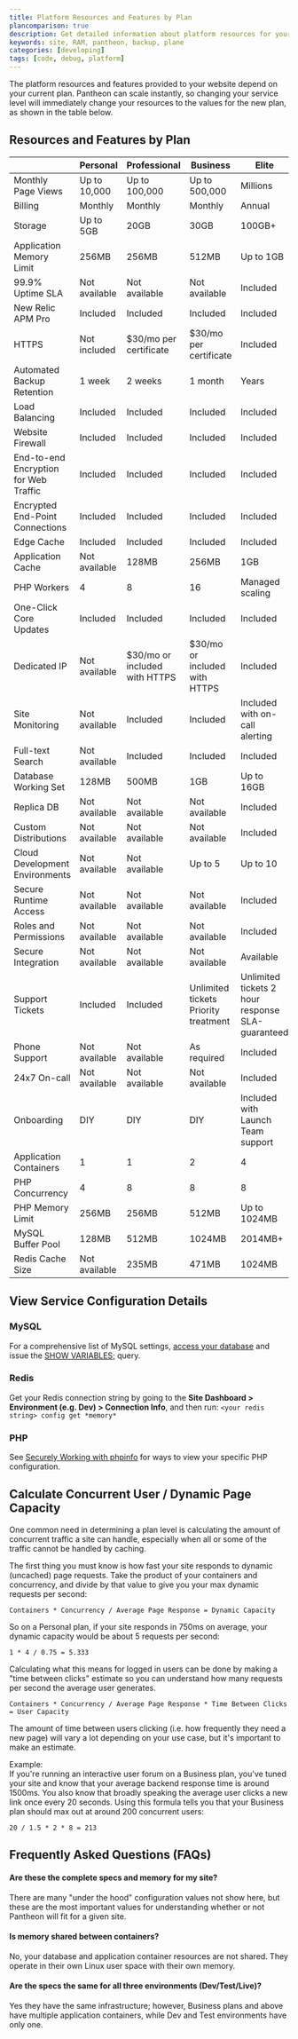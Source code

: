 ```yaml
---
title: Platform Resources and Features by Plan
plancomparison: true
description: Get detailed information about platform resources for your Drupal or WordPress site.
keywords: site, RAM, pantheon, backup, plane
categories: [developing]
tags: [code, debug, platform]
---
```

The platform resources and features provided to your website depend on your current plan. Pantheon can scale instantly, so changing your service level will immediately change your resources to the values for the new plan, as shown in the table below.

## Resources and Features by Plan

<table class="table  table-bordered table-responsive table-striped plan-comparison">
    <thead>
      <tr>
        <th class="subscription"></th>
        <th class="subscription">Personal</th>
        <th class="subscription">Professional</th>
        <th class="subscription">Business</th>
        <th class="elite">Elite</th>
      </tr>
    </thead>
    <tbody>
    <tr>
      <td class="features">Monthly Page Views <a rel="popover" data-proofer-ignore data-toggle="tooltip" data-html="true" data-content="Estimated number of page views per month on your website."><em class="fa fa-info-circle" style="color:#aab3b9;" ></em></a></td>
      <td>Up to 10,000</td>
      <td>Up to 100,000</td>
      <td>Up to 500,000</td>
      <td>Millions</td>
    </tr>
    <tr>
      <td class="features">Billing</td>
      <td>Monthly</td>
      <td>Monthly</td>
      <td>Monthly</td>
      <td>Annual</td>
    </tr>
    <tr>
      <td class="features">Storage <a rel="popover" data-proofer-ignore data-toggle="tooltip" data-html="true" data-content="Robust SSD storage across the entire platform."><em class="fa fa-info-circle" style="color:#aab3b9;" ></em></a></td>
      <td>Up to 5GB</td>
      <td>20GB</td>
      <td>30GB</td>
      <td>100GB+</td>
    </tr>
    <tr>
      <td class="features">Application Memory Limit <a rel="popover" data-proofer-ignore data-toggle="tooltip" data-html="true" data-content="The amount of memory any single request can utilize. Sites that handle complex data, or with very large codebases will need more."><em class="fa fa-info-circle" style="color:#aab3b9;" ></em></a></td>
      <td>256MB</td>
      <td>256MB</td>
      <td>512MB</td>
      <td>Up to 1GB</td>
    </tr>
    <tr>
      <td class="features">99.9% Uptime SLA <a rel="popover" data-proofer-ignore data-toggle="tooltip" data-html="true" data-content="Guaranteed uptime, backed by an SLA."><em class="fa fa-info-circle" style="color:#aab3b9;" ></em></a></td>
      <td>Not available	</td>
      <td>Not available	</td>
      <td>Not available	</td>
      <td>Included</td>
    </tr>
    <tr>
      <td class="features">New Relic APM Pro <a rel="popover" data-proofer-ignore data-toggle="tooltip" data-html="true" data-content="Performance monitoring lets you monitor the performance of your entire web stack."><em class="fa fa-info-circle" style="color:#aab3b9;" ></em></a></td>
      <td>Included</td>
      <td>Included</td>
      <td>Included</td>
      <td>Included</td>
    </tr>
    <tr>
      <td class="features">HTTPS <a rel="popover" data-proofer-ignore data-toggle="tooltip" data-html="true" data-content="Run your site securly in HTTPS, using your own certificates. Static IP address included."><em class="fa fa-info-circle" style="color:#aab3b9;" ></em></a></td>
      <td>Not included</td>
      <td>$30/mo per certificate</td>
      <td>$30/mo per certificate</td>
      <td>Included</td>
    </tr>
    <tr>
      <td class="features">Automated Backup Retention <a rel="popover" data-proofer-ignore data-toggle="tooltip" data-html="true" data-content="Automatic daily and weekly backups, stored in redundant offsite locations."><em class="fa fa-info-circle" style="color:#aab3b9;" ></em></a></td>
      <td>1 week</td>
      <td>2 weeks</td>
      <td>1 month</td>
      <td>Years</td>
    </tr>
    <tr>
      <td class="features">Load Balancing <a rel="popover" data-proofer-ignore data-toggle="tooltip" data-html="true" data-content="All requests on Pantheon are load balanced, allowing you to scale at will and improving your site's uptime."><em class="fa fa-info-circle" style="color:#aab3b9;" ></em></a></td>
      <td>Included</td>
      <td>Included</td>
      <td>Included</td>
      <td>Included</td>
    </tr>
    <tr>
      <td class="features">Website Firewall <a rel="popover" data-proofer-ignore data-toggle="tooltip" data-html="true" data-content="Platform-wide protection ensures only website traffic reaches your site."><em class="fa fa-info-circle" style="color:#aab3b9;" ></em></a></td>
      <td>Included</td>
      <td>Included</td>
      <td>Included</td>
      <td>Included</td>
    </tr>
    <tr>
      <td class="features">End-to-end Encryption for
Web Traffic <a rel="popover" data-proofer-ignore data-toggle="tooltip" data-html="true" data-content="All traffic routed through Pantheon is encrypted, allowing customers using HTTPS to guarantee encryption from a user's browser to the PHP worker."><em class="fa fa-info-circle" style="color:#aab3b9;" ></em></a></td>
      <td>Included</td>
      <td>Included</td>
      <td>Included</td>
      <td>Included</td>
    </tr>
    <tr>
      <td class="features">Encrypted End-Point
Connections <a rel="popover" data-proofer-ignore data-toggle="tooltip" data-html="true" data-content="All development work can be done via secure, encrypted channels (e.g. SFTP or SSH tunnels)."><em class="fa fa-info-circle" style="color:#aab3b9;" ></em></a></td>
      <td>Included</td>
      <td>Included</td>
      <td>Included</td>
      <td>Included</td>
    </tr>
    <tr>
      <td class="features">Edge Cache <a rel="popover" data-proofer-ignore data-toggle="tooltip" data-html="true" data-content="Our edge-cache uses Varnish to accelerates content and pages on every Pantheon-powered site."><em class="fa fa-info-circle" style="color:#aab3b9;" ></em></a></td>
      <td>Included</td>
      <td>Included</td>
      <td>Included</td>
      <td>Included</td>
    </tr>
    <tr>
      <td class="features">Application Cache <a rel="popover" data-proofer-ignore data-toggle="tooltip" data-html="true" data-content="Our application cache uses Redis to significantly accelerate sites that make heavy use of the database."><em class="fa fa-info-circle" style="color:#aab3b9;" ></em></a></td>
      <td>Not available</td>
      <td>128MB</td>
      <td>256MB</td>
      <td>1GB</td>
    </tr>
    <tr>
      <td class="features">PHP Workers <a rel="popover" data-proofer-ignore data-toggle="tooltip" data-html="true" data-content="Each PHP worker executes the code of your website. Having multiple PHP workers allows your site to execute multiple requests simultaneously."><em class="fa fa-info-circle" style="color:#aab3b9;" ></em></a></td>
      <td>4</td>
      <td>8</td>
      <td>16</td>
      <td>Managed scaling</td>
    </tr>
    <tr>
      <td class="features">One-Click Core Updates <a rel="popover" data-proofer-ignore data-toggle="tooltip" data-html="true" data-content="Update WordPress and Drupal core with a single click."><em class="fa fa-info-circle" style="color:#aab3b9;" ></em></a></td>
      <td>Included</td>
      <td>Included</td>
      <td>Included</td>
      <td>Included</td>
    </tr>
    <tr>
      <td class="features">Dedicated IP <a rel="popover" data-proofer-ignore data-toggle="tooltip" data-html="true" data-content="For advanced DNS routing or network integration."><em class="fa fa-info-circle" style="color:#aab3b9;" ></em></a></td>
      <td>Not available</td>
      <td>$30/mo or included with HTTPS</td>
      <td>$30/mo or included with HTTPS</td>
      <td>Included</td>
    </tr>
    <tr>
      <td class="features">Site Monitoring <a rel="popover" data-proofer-ignore data-toggle="tooltip" data-html="true" data-content="We monitor your site every minute from around the world and can take action if downtime is detected."><em class="fa fa-info-circle" style="color:#aab3b9;" ></em></a></td>
      <td>Not available</td>
      <td>Included</td>
      <td>Included</td>
      <td>Included with on-call alerting</td>
    </tr>
    <tr>
      <td class="features">Full-text Search <a rel="popover" data-proofer-ignore data-toggle="tooltip" data-html="true" data-content="Pantheon provides a full Solr stack as a service, enabling performant, faceted full-text search of content and documents."><em class="fa fa-info-circle" style="color:#aab3b9;" ></em></a></td>
      <td>Not available</td>
      <td>Included</td>
      <td>Included</td>
      <td>Included</td>
    </tr>
    <tr>
      <td class="features">Database Working Set <a rel="popover" data-proofer-ignore data-toggle="tooltip" data-html="true" data-content="The amount of data you'll be able to hold in memory at any given time. Larger database footprints will benefit."><em class="fa fa-info-circle" style="color:#aab3b9;" ></em></a></td>
      <td>128MB</td>
      <td>500MB</td>
      <td>1GB</td>
      <td>Up to 16GB</td>
    </tr>
    <tr>
      <td class="features">Replica DB <a rel="popover" data-proofer-ignore data-toggle="tooltip" data-html="true" data-content="Add a second database for read-only queries and distribute the load."><em class="fa fa-info-circle" style="color:#aab3b9;" ></em></a></td>
      <td>Not available</td>
      <td>Not available</td>
      <td>Not available</td>
      <td>Included</td>
    </tr>
    <tr>
      <td class="features">Custom Distributions <a rel="popover" data-proofer-ignore data-toggle="tooltip" data-html="true" data-content="Support for custom upstreams allowing one-click installation and one-click updates across many sites."><em class="fa fa-info-circle" style="color:#aab3b9;" ></em></a></td>
      <td>Not available</td>
      <td>Not available</td>
      <td>Not available</td>
      <td>Included</td>
    </tr>
    <tr>
      <td class="features">Cloud Development Environments <a rel="popover" data-proofer-ignore data-toggle="tooltip" data-html="true" data-content="The Multidev feature lets you spin up Git feature branches as cloud development environments for teams."><em class="fa fa-info-circle" style="color:#aab3b9;" ></em></a></td>
      <td>Not available</td>
      <td>Not available</td>
      <td>Up to 5</td>
      <td>Up to 10</td>
    </tr>
    <tr>
      <td class="features">Secure Runtime Access <a rel="popover" data-proofer-ignore data-toggle="tooltip" data-html="true" data-content="Force all developer access to site resources through SSH tunnel."><em class="fa fa-info-circle" style="color:#aab3b9;" ></em></a></td>
      <td>Not available</td>
      <td>Not available</td>
      <td>Not available</td>
      <td>Included</td>
    </tr>
    <tr>
      <td class="features">Roles and Permissions <a rel="popover" data-proofer-ignore data-toggle="tooltip" data-html="true" data-content="Feature Change Management allows you to restrict access to deploying in test and live environments to only trusted users."><em class="fa fa-info-circle" style="color:#aab3b9;" ></em></a></td>
      <td>Not available</td>
      <td>Not available</td>
      <td>Not available</td>
      <td>Included</td>
    </tr>
    <tr>
      <td class="features">Secure Integration <a rel="popover" data-proofer-ignore data-toggle="tooltip" data-html="true" data-content="Pantheon Enterprise Gateway allows you to securely connect to resources that reside behind a firewall."><em class="fa fa-info-circle" style="color:#aab3b9;" ></em></a></td>
      <td>Not available</td>
      <td>Not available</td>
      <td>Not available</td>
      <td>Available</td>
    </tr>
    <tr>
      <td class="features">Support Tickets <a rel="popover" data-proofer-ignore data-toggle="tooltip" data-html="true" data-content="Access to website experts to help with launch and ongoing site performance."><em class="fa fa-info-circle" style="color:#aab3b9;" ></em></a></td>
      <td>Included</td>
      <td>Included</td>
      <td>Unlimited tickets Priority treatment</td>
      <td>Unlimited tickets 2 hour response SLA-guaranteed</td>
    </tr>
    <tr>
      <td class="features">Phone Support <a rel="popover" data-proofer-ignore data-toggle="tooltip" data-html="true" data-content="One-on-one conversation to guide you through unresolved tickets or complicated website issues."><em class="fa fa-info-circle" style="color:#aab3b9;" ></em></a></td>
      <td>Not available</td>
      <td>Not available</td>
      <td>As required</td>
      <td>Included</td>
    </tr>
    <tr>
      <td class="features">24x7 On-call <a rel="popover" data-proofer-ignore data-toggle="tooltip" data-html="true" data-content="The Elite customer bat-phone—emergency support anytime, anywhere for your website."><em class="fa fa-info-circle" style="color:#aab3b9;" ></em></a></td>
      <td>Not available</td>
      <td>Not available</td>
      <td>Not available</td>
      <td>Included</td>
    </tr>
    <tr>
      <td class="features">Onboarding <a rel="popover" data-proofer-ignore data-toggle="tooltip" data-html="true" data-content="Use live weekly training and our documentation for a smooth DIY onboarding process. Enterprise customers have the added support of a dedicated launch team."><em class="fa fa-info-circle" style="color:#aab3b9;" style="color:#aab3b9;" ></em></a></td>
      <td>DIY</td>
      <td>DIY</td>
      <td>DIY</td>
      <td>Included with Launch Team support</td>
    </tr>
    <tr>
      <td class="features">Application Containers <a rel="popover" data-proofer-ignore data-toggle="tooltip" data-html="true" data-content="Each application container is a separate deployment of your site's code. All Dev and Test environments have one container, but at higher service levels, the Live environment may be scaled to multiple containers to handle more requests."><em class="fa fa-info-circle" style="color:#aab3b9;" style="color:#aab3b9;" ></em></a></td>
      <td>1</td>
      <td>1</td>
      <td>2</td>
      <td>4</td>
    </tr>
    <tr>
      <td class="features">PHP Concurrency <a rel="popover" data-proofer-ignore data-toggle="tooltip" data-html="true" data-content="The amount of simultaneous processes PHP can run within a given container. The number of requests your website can handle is a product of the number of containers, and each containers' concurrency, as well as your application performance."><em class="fa fa-info-circle" style="color:#aab3b9;" style="color:#aab3b9;" ></em></a></td>
      <td>4</td>
      <td>8</td>
      <td>8</td>
      <td>8</td>
    </tr>
    <tr>
      <td class="features">PHP Memory Limit <a rel="popover" data-proofer-ignore data-toggle="tooltip" data-html="true" data-content="The maximum amount of memory a single PHP process can use. Exceeding this limit will kill the process, resulting in a failed request from the user's perspective."><em class="fa fa-info-circle" style="color:#aab3b9;" style="color:#aab3b9;" ></em></a></td>
      <td>256MB</td>
      <td>256MB</td>
      <td>512MB</td>
      <td>Up to 1024MB</td>
    </tr>
    <tr>
      <td class="features">MySQL Buffer Pool <a rel="popover" data-proofer-ignore data-toggle="tooltip" data-html="true" data-content="The buffer pool is InnoDB's cache for frequently-accessed data in your database. If queries can run out of the buffer alone, they will be dramatically accelerated."><em class="fa fa-info-circle" style="color:#aab3b9;" style="color:#aab3b9;" ></em></a></td>
      <td>128MB</td>
      <td>512MB</td>
      <td>1024MB</td>
      <td>2014MB+</td>
    </tr>
    <tr>
      <td class="features">Redis Cache Size <a rel="popover" data-proofer-ignore data-toggle="tooltip" data-html="true" data-content="Amount of data a Redis instance can store. Note these numbers are intentionally set below the maximum memory for the Redis instance (which is the next logical power of 2) in order to ensure good performance."><em class="fa fa-info-circle" style="color:#aab3b9;" style="color:#aab3b9;" ></em></a></td>
      <td>Not available</td>
      <td>235MB</td>
      <td>471MB</td>
      <td>1024MB</td>
    </tr>
    </tbody>
  </table>

## View Service Configuration Details

### MySQL
For a comprehensive list of MySQL settings, [access your database](/docs/mysql-access/) and issue the [SHOW VARIABLES;](http://dev.mysql.com/doc/refman/5.0/en/show-variables.html) query.

### Redis
Get your Redis connection string by going to the **Site Dashboard > Environment (e.g. Dev) > Connection Info**, and then run: `<your redis string> config get *memory*`

### PHP
See [Securely Working with phpinfo](/docs/phpinfo#drupal-note) for ways to view your specific PHP configuration.

## Calculate Concurrent User / Dynamic Page Capacity

One common need in determining a plan level is calculating the amount of concurrent traffic a site can handle, especially when all or some of the traffic cannot be handled by caching.

The first thing you must know is how fast your site responds to dynamic (uncached) page requests. Take the product of your containers and concurrency, and divide by that value to give you your max dynamic requests per second:

`Containers * Concurrency / Average Page Response = Dynamic Capacity`

So on a Personal plan, if your site responds in 750ms on average, your dynamic capacity would be about 5 requests per second:

`1 * 4 / 0.75 = 5.333`

Calculating what this means for logged in users can be done by making a "time between clicks" estimate so you can understand how many requests per second the average user generates.

`Containers * Concurrency / Average Page Response * Time Between Clicks = User Capacity`

The amount of time between users clicking (i.e. how frequently they need a new page) will vary a lot depending on your use case, but it's important to make an estimate.

Example:  
If you're running an interactive user forum on a Business plan, you've tuned your site and know that your average backend response time is around 1500ms. You also know that broadly speaking the average user clicks a new link once every 20 seconds. Using this formula tells you that your Business plan should max out at around 200 concurrent users:

`20 / 1.5 * 2 * 8 = 213`

## Frequently Asked Questions (FAQs)

#### Are these the complete specs and memory for my site?
There are many "under the hood" configuration values not show here, but these are the most important values for understanding whether or not Pantheon will fit for a given site.

#### Is memory shared between containers?
No, your database and application container resources are not shared. They operate in their own Linux user space with their own memory.

#### Are the specs the same for all three environments (Dev/Test/Live)?  
Yes they have the same infrastructure; however, Business plans and above have multiple application containers, while Dev and Test environments have only one.
